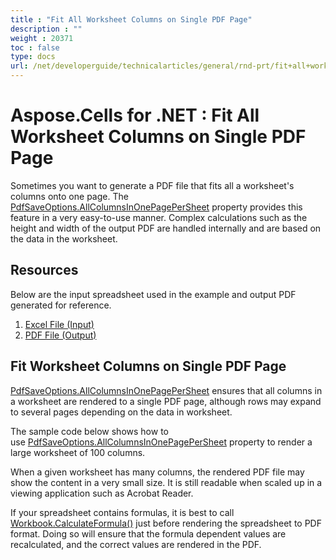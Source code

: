 ```yaml
---
title : "Fit All Worksheet Columns on Single PDF Page" 
description : "" 
weight : 20371 
toc : false
type: docs
url: /net/developerguide/technicalarticles/general/rnd-prt/fit+all+worksheet+columns+on+single+pdf+page/
---
```


# Aspose.Cells for .NET : Fit All Worksheet Columns on Single PDF Page


Sometimes you want to generate a PDF file that fits all a worksheet's columns onto one page. The [PdfSaveOptions.AllColumnsInOnePagePerSheet](https://apireference.aspose.com/net/cells/aspose.cells/pdfsaveoptions/properties/allcolumnsinonepagepersheet) property provides this feature in a very easy-to-use manner. Complex calculations such as the height and width of the output PDF are handled internally and are based on the data in the worksheet.

## Resources

Below are the input spreadsheet used in the example and output PDF generated for reference.

1.  [Excel File (Input)](http://www.aspose.com/docs/download/attachments/78610473/Sample-AllColumnsInOnePagePerSheet.xlsx)
2.  [PDF File (Output)](http://www.aspose.com/docs/download/attachments/78610473/Output-AllColumnsInOnePagePerSheet.pdf)

## Fit Worksheet Columns on Single PDF Page

[PdfSaveOptions.AllColumnsInOnePagePerSheet](https://apireference.aspose.com/net/cells/aspose.cells/pdfsaveoptions/properties/allcolumnsinonepagepersheet) ensures that all columns in a worksheet are rendered to a single PDF page, although rows may expand to several pages depending on the data in worksheet.

The sample code below shows how to use [PdfSaveOptions.AllColumnsInOnePagePerSheet](https://apireference.aspose.com/net/cells/aspose.cells/pdfsaveoptions/properties/allcolumnsinonepagepersheet) property to render a large worksheet of 100 columns.

When a given worksheet has many columns, the rendered PDF file may show the content in a very small size. It is still readable when scaled up in a viewing application such as Acrobat Reader.

If your spreadsheet contains formulas, it is best to call [Workbook.CalculateFormula()](https://apireference.aspose.com/net/cells/aspose.cells/workbook/methods/calculateformula) just before rendering the spreadsheet to PDF format. Doing so will ensure that the formula dependent values are recalculated, and the correct values are rendered in the PDF.

